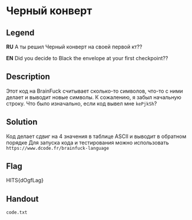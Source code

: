 # Черный конверт
## Legend
**RU**
А ты решил Черный конверт на своей первой кт??

**EN**
Did you decide to Black the envelope at your first checkpoint??

## Description
Этот код на BrainFuck считывает сколько-то символов, что-то с ними делает и выводит новые символы. К сожалению, я забыл начальную строку. Что было изначально, если код вывел мне `kePjkSh`?

## Solution
Код делает сдвиг на 4 значения в таблице ASCII и выводит в обратном порядке
Для запуска кода и тестирования можно использовать `https://www.dcode.fr/brainfuck-language`

## Flag 
HITS{dOgfLag}

## Handout
`code.txt`
